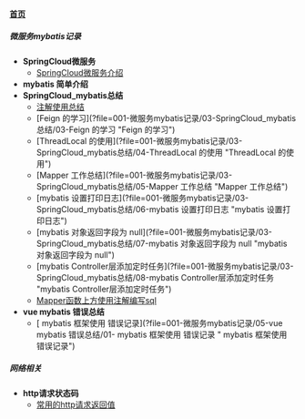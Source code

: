 
#### [首页](?file=home-首页)

##### 微服务mybatis记录
- **SpringCloud微服务**
    - [SpringCloud微服务介绍](?file=001-微服务mybatis记录/01-SpringCloud微服务/01-SpringCloud微服务介绍 "SpringCloud微服务介绍")
- **mybatis 简单介绍**
- **SpringCloud_mybatis总结**
    - [注解使用总结](?file=001-微服务mybatis记录/03-SpringCloud_mybatis总结/02-注解使用总结 "注解使用总结")
    - [Feign 的学习](?file=001-微服务mybatis记录/03-SpringCloud_mybatis总结/03-Feign 的学习 "Feign 的学习")
    - [ThreadLocal 的使用](?file=001-微服务mybatis记录/03-SpringCloud_mybatis总结/04-ThreadLocal 的使用 "ThreadLocal 的使用")
    - [Mapper 工作总结](?file=001-微服务mybatis记录/03-SpringCloud_mybatis总结/05-Mapper 工作总结 "Mapper 工作总结")
    - [mybatis 设置打印日志](?file=001-微服务mybatis记录/03-SpringCloud_mybatis总结/06-mybatis 设置打印日志 "mybatis 设置打印日志")
    - [mybatis 对象返回字段为 null](?file=001-微服务mybatis记录/03-SpringCloud_mybatis总结/07-mybatis 对象返回字段为 null "mybatis 对象返回字段为 null")
    - [mybatis Controller层添加定时任务](?file=001-微服务mybatis记录/03-SpringCloud_mybatis总结/08-mybatis Controller层添加定时任务 "mybatis Controller层添加定时任务")
    - [Mapper函数上方使用注解编写sql](?file=001-微服务mybatis记录/03-SpringCloud_mybatis总结/09-Mapper函数上方使用注解编写sql "Mapper函数上方使用注解编写sql")
- **vue mybatis 错误总结**
    - [ mybatis 框架使用 错误记录](?file=001-微服务mybatis记录/05-vue mybatis 错误总结/01- mybatis 框架使用 错误记录 " mybatis 框架使用 错误记录")

##### 网络相关
- **http请求状态码**
    - [常用的http请求返回值](?file=002-网络相关/01-http请求状态码/01-常用的http请求返回值 "常用的http请求返回值")
